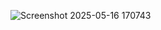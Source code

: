 ![Screenshot 2025-05-16 170743](https://github.com/user-attachments/assets/5457f884-85c8-412c-89af-a5846c9e07c2)
